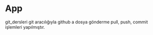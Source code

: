 # App
git_dersleri
git aracılığıyla github a dosya gönderme pull, push, commit işlemleri yapılmıştır.
